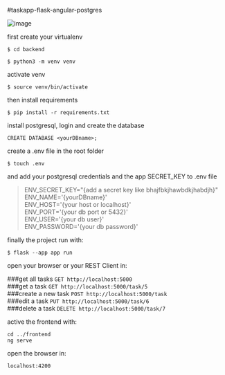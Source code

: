 #taskapp-flask-angular-postgres

![image](https://user-images.githubusercontent.com/67972962/220691097-99d94cc4-6c64-4a1a-ab7a-18437fa7a9b6.png)

first create your virtualenv

`$ cd backend`

`$ python3 -m venv venv`

activate venv

`$ source venv/bin/activate`

then install requirements

`$ pip install -r requirements.txt`

install postgresql, login and create the database

`CREATE DATABASE <yourDBname>;`

create a .env file in the root folder

`$ touch .env`

and add your postgresql credentials and the app SECRET_KEY to .env file

>ENV_SECRET_KEY="{add a secret key like bhajfbkjhawbdkjhabdjh}"\
ENV_NAME='{yourDBname}'\
ENV_HOST='{your host or localhost}'\
ENV_PORT='{your db port or 5432}'\
ENV_USER='{your db user}'\
ENV_PASSWORD='{your db password}'

finally the project run with: 

`$ flask --app app run`

open your browser or your REST Client in: 

###get all tasks
`GET http://localhost:5000`\
###get a task
`GET http://localhost:5000/task/5`\
###create a new task
`POST http://localhost:5000/task`\
###edit a task
`PUT http://localhost:5000/task/6`\
###delete a task
`DELETE http://localhost:5000/task/7`

active the frontend with:

`cd ../frontend`\
`ng serve`

open the browser in:

`localhost:4200`
